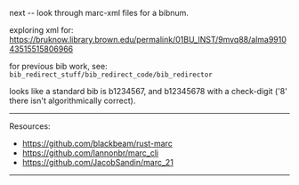 next -- look through marc-xml files for a bibnum.

exploring xml for:
<https://bruknow.library.brown.edu/permalink/01BU_INST/9mvq88/alma991043515515806966>

for previous bib work, see:
`bib_redirect_stuff/bib_redirect_code/bib_redirector`

looks like a standard bib is b1234567, and b12345678 with a check-digit ('8' there isn't algorithmically correct).

---

Resources:
- <https://github.com/blackbeam/rust-marc>
- <https://github.com/lannonbr/marc_cli>
- <https://github.com/JacobSandin/marc_21>

---
